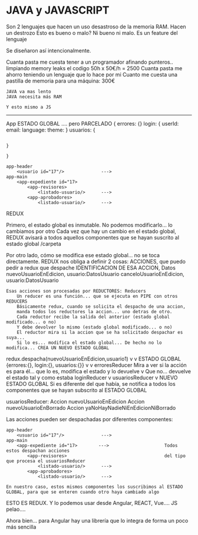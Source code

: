 # JAVA y JAVASCRIPT

Son 2 lenguajes que hacen un uso desastroso de la memoria RAM. Hacen un destrozo
Esto es bueno o malo? Ni bueno ni malo. Es un feature del lenguaje

Se diseñaron así intencionalmente.

Cuanta pasta me cuesta tener a un programador afinando punteros.. limpiando memory leaks el codigo
    50h x 50€/h = 2500
Cuanta pasta me ahorro teniendo un lenguaje que lo hace por mi
    Cuanto me cuesta una pastilla de memoria para una máquina: 300€

    JAVA va mas lento
    JAVA necesita más RAM

    Y esto mismo a JS

---

App                                             ESTADO GLOBAL .... pero PARCELADO {
                                                                                       errores: {}
                                                                                       login: {
                                                                                            userId:
                                                                                            email:
                                                                                            language:
                                                                                            theme:
                                                                                       }
                                                                                       usuarios: {

                                                                                       }
                                                                                  }

    app-header
        <usuario id="17"/>              --->
    app-main
        <app-expediente id="17>
            <app-revisores>
                <listado-usuario/>      --->
            <app-aprobadores>
                <listado-usuario/>      --->

REDUX


Primero, el estado global es inmutable. No podemos modificarlo... lo cambiamos por otro
Cada vez que hay un cambio en el estado global, REDUX avisará a todos aquellos componentes que se hayan suscrito al estado global /carpeta

Por otro lado, cómo se modifica ese estado global... no se toca directamente.
REDUX nos obliga a definir 2 cosas:
    ACCIONES, que puedo pedir a redux que despache
        IDENTIFICACION DE ESA ACCION, Datos
            nuevoUsuarioEnEdicion,   usuario:DatosUsuario
            canceloUsuarioEnEdicion, usuario:DatosUsuario

    Esas acciones son procesadas por REDUCTORES: Reducers
        Un reducer es una función... que se ejecuta en PIPE con otros REDUCERS
        Básicamente redux, cuando se solicita el despacho de una accion,
        manda todos los reductores la accion... uno detras de otro.
        Cada reductor recibe la salida del anterior (estado global modificado... o no)
        Y debe devolver lo mismo (estado global modificado... o no)
        El reductor mira si la accion que se ha solicitado despachar es suya...
        Si lo es... modifica el estado global... De hecho no lo modifica... CREA UN NUEVO ESTADO GLOBAL


redux.despacha(nuevoUsuarioEnEdicion,usuario1)
                v
                v         ESTADO GLOBAL {errores:{}, login:{}, usuarios:{}}
                v          v
                erroresReducer          Mira a ver si la acción es para él... que lo es, modifica el estado y lo devuelve
                    v                  Que no... devuelve el estado tal y como estaba
                loginReducer
                    v
                usuariosReducer
                    v
                NUEVO ESTADO GLOBAL
                    Si es diferente del que había, se notifica a todos los componentes que se hayan subscrito al ESTADO GLOBAL


usuariosReducer:
    Accion nuevoUsuarioEnEdicion
    Accion nuevoUsuarioEnBorrado
    Accion yaNoHayNadieNiEnEdicionNiBorrado

Las acciones pueden ser despachadas por diferentes componentes:

    app-header
        <usuario id="17"/>              --->
    app-main
        <app-expediente id="17>        --->                     Todos estos despachan acciones
            <app-revisores>                                     del tipo que procesa el usuariosReducer
                <listado-usuario/>      --->
            <app-aprobadores>
                <listado-usuario/>      --->

    En nuestro caso, estos mismos componentes los suscribimos al ESTADO GLOBAL, para que se enteren cuando otro haya cambiado algo

ESTO ES REDUX. Y lo podemos usar desde Angular, REACT, Vue.... JS pelao....

Ahora bien... para Angular hay una librería que lo integra de forma un poco más sencilla